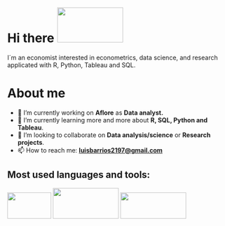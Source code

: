# Hi there  <img src="https://media.giphy.com/media/xFkgeu7dhfgqqxJqmj/giphy.gif" width="150" height="80" />
I´m an economist interested in econometrics, data science, and research applicated with R, Python, Tableau and SQL.
# About me

- 🔭 I’m currently working on **Aflore** as **Data analyst.** 
- 🌱 I’m currently learning more and more about **R, SQL, Python and Tableau**.
- 👯 I’m looking to collaborate on **Data analysis/science** or **Research projects**.
- 📫 How to reach me: **luisbarrios2197@gmail.com**

## Most used languages and tools:
<p float="left">
 <img src="https://camo.githubusercontent.com/ba079968f2f2ba2ddb521d068ed8ccf41fb0adcb4e932370243cc13936fc3d95/68747470733a2f2f7777772e73746174612e636f6d2f696e636c756465732f696d616765732f73746174612d6c6f676f2d626c75652e737667" width="100" height="60"> 
 <img src="https://img2.freepng.es/20180616/gor/kisspng-latex-computer-software-computer-program-free-soft-latex-5b250bb37b0585.3478847215291544835039.jpg" width="150" height="70"</p>
<img src="https://camo.githubusercontent.com/bbcbccdc0f370cd7ee644f6eefe57f1b1e3e208e3c5e0649d3d6cdb4c02ff7e7/68747470733a2f2f64333377756272666b69306c36382e636c6f756466726f6e742e6e65742f353732393961316463643937396336323333323566313162663565356365363066336434656230302f65343630322f77702d636f6e74656e742f75706c6f6164732f323031382f31302f626c61636b2e706e67" width="150" height="60"> 
